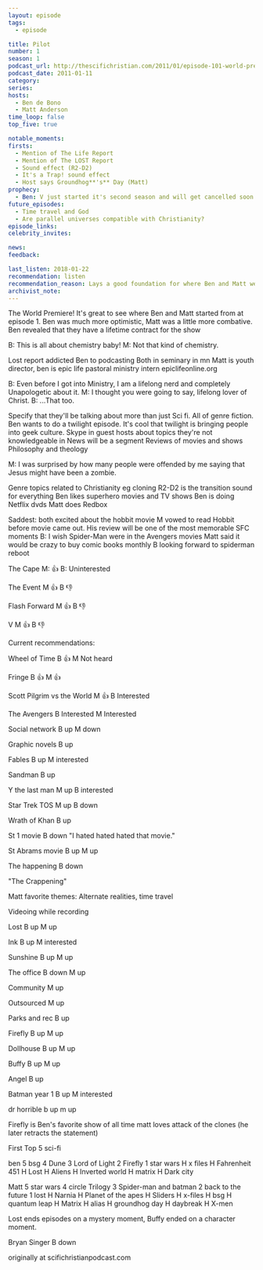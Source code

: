 ```yaml
---
layout: episode
tags:
  - episode

title: Pilot
number: 1
season: 1
podcast_url: http://thescifichristian.com/2011/01/episode-101-world-premiere/
podcast_date: 2011-01-11
category: 
series: 
hosts:
  - Ben de Bono
  - Matt Anderson
time_loop: false
top_five: true

notable_moments:
firsts: 
  - Mention of The Life Report
  - Mention of The LOST Report
  - Sound effect (R2-D2)
  - It's a Trap! sound effect
  - Host says Groundhog**'s** Day (Matt)
prophecy: 
  - Ben: V just started it's second season and will get cancelled soon
future_episodes: 
  - Time travel and God
  - Are parallel universes compatible with Christianity?
episode_links: 
celebrity_invites: 

news: 
feedback: 

last_listen: 2018-01-22
recommendation: listen
recommendation_reason: Lays a good foundation for where Ben and Matt were with their interests when they started the show.
archivist_note: 
---
```



The World Premiere! It's great to see where Ben and Matt started from at episode 1. Ben was much more optimistic, Matt was a little more combative.
Ben revealed that they have a lifetime contract for the show

B: This is all about chemistry baby!
M: Not that kind of chemistry.

Lost report addicted Ben to podcasting
Both in seminary in mn
Matt is youth director, ben is epic life pastoral ministry intern
epiclifeonline.org

B: Even before I got into Ministry, I am a lifelong nerd and completely Unapologetic about it.
M: I thought you were going to say, lifelong lover of Christ. 
B: ...That too.

Specify that they'll be talking about more than just Sci fi. All of genre fiction.
Ben wants to do a twilight episode. It's cool that twilight is bringing people into geek culture. 
Skype in guest hosts about topics they're not knowledgeable in 
News will be a segment
Reviews of movies and shows
Philosophy and theology

M: I was surprised by how many people were offended by me saying that Jesus might have been a zombie.

Genre topics related to Christianity eg cloning
R2-D2 is the transition sound for everything
Ben likes superhero movies and TV shows
Ben is doing Netflix dvds
Matt does Redbox


Saddest: both excited about the hobbit movie
M vowed to read Hobbit before movie came out. His review will be one of the most memorable SFC moments
B: I wish Spider-Man were in the Avengers movies
Matt said it would be crazy to buy comic books monthly
B looking forward to spiderman reboot 

The Cape
M: 👍
B: Uninterested

The Event
M 👍
B 👎

Flash Forward
M 👍
B 👎

V
M 👍
B 👎



Current recommendations: 

Wheel of Time
B 👍
M Not heard

Fringe
B 👍
M 👍

Scott Pilgrim vs the World
M 👍
B Interested

The Avengers
B Interested
M Interested

Social network
B up
M down

Graphic novels
B up

Fables
B up
M interested

Sandman
B up

Y the last man
M up
B interested

Star Trek TOS 
M up
B down

Wrath of Khan 
B up

St 1 movie
B down
"I hated hated hated that movie." 

St Abrams movie
B up
M up

The happening 
B down

"The Crappening" 

Matt favorite themes: Alternate realities, time travel

Videoing while recording

Lost
B up
M up

Ink
B up
M interested

Sunshine 
B up
M up

The office
B down
M up

Community
M up

Outsourced 
M up

Parks and rec 
B up

Firefly
B up
M up

Dollhouse 
B up
M up

Buffy 
B up
M up

Angel 
B up

Batman year 1
B up
M interested

dr horrible
b up
m up

Firefly is Ben's favorite show of all time
matt loves attack of the clones (he later retracts the statement) 

First Top 5 sci-fi 

ben
5 bsg
4 Dune 
3 Lord of Light
2 Firefly
1 star wars
H x files 
H Fahrenheit 451
H Lost
H Aliens
H Inverted world
H matrix
H Dark city

Matt
5 star wars
4 circle Trilogy
3 Spider-man and batman
2 back to the future
1 lost
H Narnia
H Planet of the apes
H Sliders
H x-files
H bsg
H quantum leap
H Matrix
H alias
H groundhog day
H daybreak
H X-men

Lost ends episodes on a mystery moment, Buffy ended on a character moment.

Bryan Singer
B down

originally at scifichristianpodcast.com